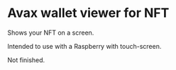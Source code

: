 # Avax wallet viewer for NFT

Shows your NFT on a screen.

Intended to use with a Raspberry with touch-screen.

Not finished.